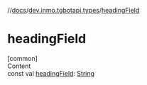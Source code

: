 //[docs](../../index.md)/[dev.inmo.tgbotapi.types](index.md)/[headingField](heading-field.md)



# headingField  
[common]  
Content  
const val [headingField](heading-field.md): [String](https://kotlinlang.org/api/latest/jvm/stdlib/kotlin/-string/index.html)  



